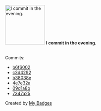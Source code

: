 <img src="https://my-badges.github.io/my-badges/evening-commits.png" alt="I commit in the evening." title="I commit in the evening." width="128">
<strong>I commit in the evening.</strong>
<br><br>

Commits:

- <a href="https://github.com/ben-of-codecraft/workshop-model-viewer/commit/b6f60020eb12131ddd2e24dcc4c995608937e884">b6f6002</a>
- <a href="https://github.com/ben-of-codecraft/ben-of-codecraft/commit/c3d4292b0b562954322a877cc07ba0011f0bcee9">c3d4292</a>
- <a href="https://github.com/ben-of-codecraft/ben-of-codecraft/commit/b38038e1ccbda113aa287dc09bb3e24cb778b755">b38038e</a>
- <a href="https://github.com/ben-of-codecraft/ben-of-codecraft/commit/4e7e32aac48b841621f6482608769aa97bd9d3a7">4e7e32a</a>
- <a href="https://github.com/ben-of-codecraft/ben-of-codecraft/commit/09d1a8b4ddf67d85c0053f8a2c862f651cb1f09b">09d1a8b</a>
- <a href="https://github.com/ben-of-codecraft/ben-of-codecraft/commit/7347a25c993c4dc87af484de5005e6d713ad0ad0">7347a25</a>


Created by <a href="https://github.com/my-badges/my-badges">My Badges</a>